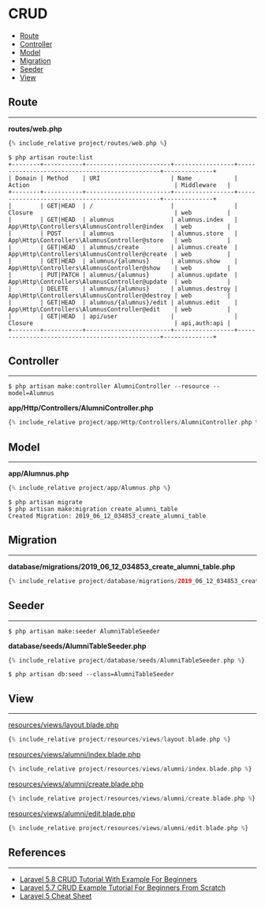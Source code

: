 # CRUD

- [Route](#route)
- [Controller](#controller)
- [Model](#model)
- [Migration](#migration)
- [Seeder](#seeder)
- [View](#view)

## Route

---

**routes/web.php**

```php
{% include_relative project/routes/web.php %}
```

```
$ php artisan route:list
+--------+-----------+------------------------+-----------------+------------------------------------------------+--------------+
| Domain | Method    | URI                    | Name            | Action                                         | Middleware   |
+--------+-----------+------------------------+-----------------+------------------------------------------------+--------------+
|        | GET|HEAD  | /                      |                 | Closure                                        | web          |
|        | GET|HEAD  | alumnus                | alumnus.index   | App\Http\Controllers\AlumnusController@index   | web          |
|        | POST      | alumnus                | alumnus.store   | App\Http\Controllers\AlumnusController@store   | web          |
|        | GET|HEAD  | alumnus/create         | alumnus.create  | App\Http\Controllers\AlumnusController@create  | web          |
|        | GET|HEAD  | alumnus/{alumnus}      | alumnus.show    | App\Http\Controllers\AlumnusController@show    | web          |
|        | PUT|PATCH | alumnus/{alumnus}      | alumnus.update  | App\Http\Controllers\AlumnusController@update  | web          |
|        | DELETE    | alumnus/{alumnus}      | alumnus.destroy | App\Http\Controllers\AlumnusController@destroy | web          |
|        | GET|HEAD  | alumnus/{alumnus}/edit | alumnus.edit    | App\Http\Controllers\AlumnusController@edit    | web          |
|        | GET|HEAD  | api/user               |                 | Closure                                        | api,auth:api |
+--------+-----------+------------------------+-----------------+------------------------------------------------+--------------+
```

## Controller

---

```
$ php artisan make:controller AlumniController --resource --model=Alumnus
```

**app/Http/Controllers/AlumniController.php**

```php
{% include_relative project/app/Http/Controllers/AlumniController.php %}
```

## Model

---

**app/Alumnus.php**

```php
{% include_relative project/app/Alumnus.php %}
```

```
$ php artisan migrate
$ php artisan make:migration create_alumni_table
Created Migration: 2019_06_12_034853_create_alumni_table
```

## Migration

---

**database/migrations/2019_06_12_034853_create_alumni_table.php**

```php
{% include_relative project/database/migrations/2019_06_12_034853_create_alumni_table.php %}
```

## Seeder

---

```
$ php artisan make:seeder AlumniTableSeeder
```

**database/seeds/AlumniTableSeeder.php**

```php
{% include_relative project/database/seeds/AlumniTableSeeder.php %}
```

```
$ php artisan db:seed --class=AlumniTableSeeder
```

## View

---

[resources/views/layout.blade.php](https://github.com/ifpb/php-guide/tree/master/packages/laravel/crud/project/resources/views/layout.blade.php)

```php
{% include_relative project/resources/views/layout.blade.php %}
```

[resources/views/alumni/index.blade.php](https://github.com/ifpb/php-guide/tree/master/packages/laravel/crud/project/resources/views/alumni/index.blade.php)

```php
{% include_relative project/resources/views/alumni/index.blade.php %}
```

[resources/views/alumni/create.blade.php](https://github.com/ifpb/php-guide/tree/master/packages/laravel/crud/project/resources/views/alumni/create.blade.php)

```php
{% include_relative project/resources/views/alumni/create.blade.php %}
```

[resources/views/alumni/edit.blade.php](https://github.com/ifpb/php-guide/tree/master/packages/laravel/crud/project/resources/views/alumni/edit.blade.php)

```php
{% include_relative project/resources/views/alumni/edit.blade.php %}
```

## References

---

- [Laravel 5.8 CRUD Tutorial With Example For Beginners](https://appdividend.com/2019/03/08/laravel-5-8-crud-tutorial-with-example-for-beginners/)
- [Laravel 5.7 CRUD Example Tutorial For Beginners From Scratch](https://appdividend.com/2018/09/06/laravel-5-7-crud-example-tutorial/)
- [Laravel 5 Cheat Sheet](https://learninglaravel.net/cheatsheet/)
